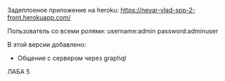 Задеплоеное приложение на heroku:
https://nevar-vlad-spp-2-front.herokuapp.com/

Пользователь со всеми ролями:
username:admin
password:adminuser

В этой версии добавлено:
 - Общение с сервером через graphql

ЛАБА 5
